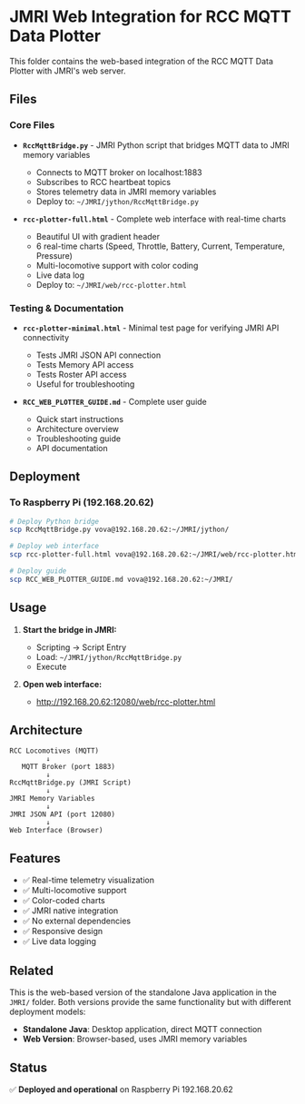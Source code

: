 # JMRI Web Integration for RCC MQTT Data Plotter

This folder contains the web-based integration of the RCC MQTT Data Plotter with JMRI's web server.

## Files

### Core Files

- **`RccMqttBridge.py`** - JMRI Python script that bridges MQTT data to JMRI memory variables
  - Connects to MQTT broker on localhost:1883
  - Subscribes to RCC heartbeat topics
  - Stores telemetry data in JMRI memory variables
  - Deploy to: `~/JMRI/jython/RccMqttBridge.py`

- **`rcc-plotter-full.html`** - Complete web interface with real-time charts
  - Beautiful UI with gradient header
  - 6 real-time charts (Speed, Throttle, Battery, Current, Temperature, Pressure)
  - Multi-locomotive support with color coding
  - Live data log
  - Deploy to: `~/JMRI/web/rcc-plotter.html`

### Testing & Documentation

- **`rcc-plotter-minimal.html`** - Minimal test page for verifying JMRI API connectivity
  - Tests JMRI JSON API connection
  - Tests Memory API access
  - Tests Roster API access
  - Useful for troubleshooting

- **`RCC_WEB_PLOTTER_GUIDE.md`** - Complete user guide
  - Quick start instructions
  - Architecture overview
  - Troubleshooting guide
  - API documentation

## Deployment

### To Raspberry Pi (192.168.20.62)

```bash
# Deploy Python bridge
scp RccMqttBridge.py vova@192.168.20.62:~/JMRI/jython/

# Deploy web interface
scp rcc-plotter-full.html vova@192.168.20.62:~/JMRI/web/rcc-plotter.html

# Deploy guide
scp RCC_WEB_PLOTTER_GUIDE.md vova@192.168.20.62:~/JMRI/
```

## Usage

1. **Start the bridge in JMRI:**
   - Scripting → Script Entry
   - Load: `~/JMRI/jython/RccMqttBridge.py`
   - Execute

2. **Open web interface:**
   - http://192.168.20.62:12080/web/rcc-plotter.html

## Architecture

```
RCC Locomotives (MQTT)
         ↓
   MQTT Broker (port 1883)
         ↓
RccMqttBridge.py (JMRI Script)
         ↓
JMRI Memory Variables
         ↓
JMRI JSON API (port 12080)
         ↓
Web Interface (Browser)
```

## Features

- ✅ Real-time telemetry visualization
- ✅ Multi-locomotive support
- ✅ Color-coded charts
- ✅ JMRI native integration
- ✅ No external dependencies
- ✅ Responsive design
- ✅ Live data logging

## Related

This is the web-based version of the standalone Java application in the `JMRI/` folder. Both versions provide the same functionality but with different deployment models:

- **Standalone Java**: Desktop application, direct MQTT connection
- **Web Version**: Browser-based, uses JMRI memory variables

## Status

✅ **Deployed and operational** on Raspberry Pi 192.168.20.62